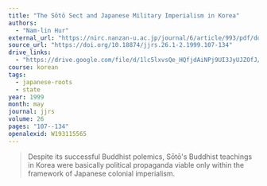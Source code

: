 ```yaml
---
title: "The Sōtō Sect and Japanese Military Imperialism in Korea"
authors:
  - "Nam-lin Hur"
external_url: "https://nirc.nanzan-u.ac.jp/journal/6/article/993/pdf/download"
source_url: "https://doi.org/10.18874/jjrs.26.1-2.1999.107-134"
drive_links:
  - "https://drive.google.com/file/d/1lc5lxvsQe_HQfjdAiNPj9UI3JyUJZOfJ/view?usp=drivesdk"
course: korean
tags:
  - japanese-roots
  - state
year: 1999
month: may
journal: jjrs
volume: 26
pages: "107--134"
openalexid: W193115565
---
```


> Despite its successful Buddhist polemics, Sōtō's Buddhist teachings in Korea were basically political propaganda viable only within the framework of Japanese colonial imperialism.
